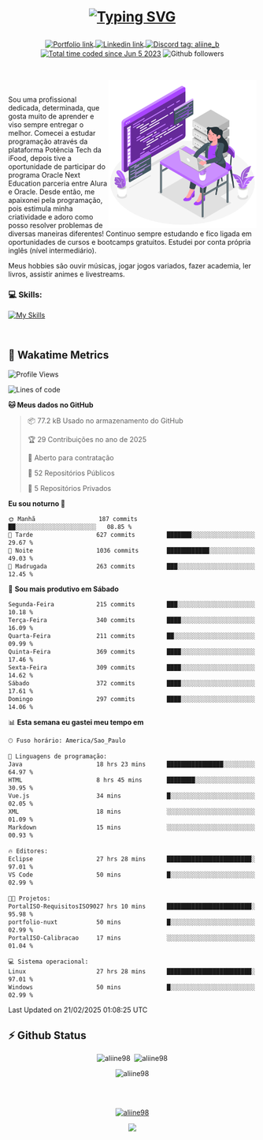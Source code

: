 # <p align = "center"><a href="https://git.io/typing-svg"><img src="https://readme-typing-svg.demolab.com?font=Space+Mono&size=28&pause=1000&duration=4000&color=8E58F7&vCenter=true&width=500&lines=%E2%9C%A8+Ol%C3%A1%2C+sou+Aline+Bevilacqua;%E2%9C%A8+Desenvolvedora+Web!" alt="Typing SVG" /></a></p>

<p align = "center">
    <a href="https://aliine98.github.io" target="_blank">
        <img alt="Portfolio link" align="center" src = "https://img.shields.io/badge/portfolio-8A2BE2?style=for-the-badge">
    </a>
    <a href="https://www.linkedin.com/in/aline-bevilacqua/" target="_blank">
        <img alt="Linkedin link" align="center" src = "https://img.shields.io/badge/LinkedIn-0077B5?style=for-the-badge&logo=linkedin&logoColor=white">
    </a>
    <a href="https://discord.com/" target="_blank">
        <img alt="Discord tag: aliine_b" align="center" src="https://img.shields.io/badge/-aliine__b-5865f2?style=flat-square&logo=Discord&logoColor=FFF" height="28">
    </a>
    <a href="https://wakatime.com/@aliine"><img src="https://wakatime.com/badge/user/d705bdc6-1244-4026-9380-8de8c1599f8d.svg?style=for-the-badge" alt="Total time coded since Jun 5 2023" align="center"/></a>
    <img alt="Github followers" align="center" src="https://img.shields.io/github/followers/Aliine98?style=for-the-badge&color=bf0f47&logo=github&logoColor=white">
</p><br>

<a href="https://storyset.com/"><img src="./assets/coding-amico.svg" width="300" align="right"></a>

<div align="left">
<br>

Sou uma profissional dedicada, determinada, que gosta muito de aprender e viso sempre entregar o melhor. Comecei a estudar programação através da plataforma Potência Tech da iFood, depois tive a oportunidade de participar do programa Oracle Next Education parceria entre Alura e Oracle. Desde então, me apaixonei pela programação, pois estimula minha criatividade e adoro como posso resolver problemas de diversas maneiras diferentes! Continuo sempre estudando e fico ligada em oportunidades de cursos e bootcamps gratuitos.
Estudei por conta própria inglês (nível intermediário).

Meus hobbies são ouvir músicas, jogar jogos variados, fazer academia, ler livros, assistir animes e livestreams.

### 💻 Skills:
[![My Skills](https://skillicons.dev/icons?i=html,css,js,java,tailwind,mysql,hibernate,ts,nuxt,firebase,express,mongo,kotlin,androidstudio&perline=5)](https://skillicons.dev)
</div>
<br>

## 🚀 Wakatime Metrics

<!--START_SECTION:waka-->
![Profile Views](http://img.shields.io/badge/Visualizac%C3%B5es%20do%20perfil-0-blue)

![Lines of code](https://img.shields.io/badge/Desde%20o%20Hello%20World%20eu%20escrevi-410.6%20thousand%20linhas%20de%20c%C3%B3digo-blue)

**🐱 Meus dados no GitHub** 

> 📦 77.2 kB Usado no armazenamento do GitHub 
 > 
> 🏆 29 Contribuições no ano de 2025
 > 
> 💼 Aberto para contratação
 > 
> 📜 52 Repositórios Públicos 
 > 
> 🔑 5 Repositórios Privados 
 > 
**Eu sou noturno 🦉** 

```text
🌞 Manhã                  187 commits         ██░░░░░░░░░░░░░░░░░░░░░░░   08.85 % 
🌆 Tarde                  627 commits         ███████░░░░░░░░░░░░░░░░░░   29.67 % 
🌃 Noite                  1036 commits        ████████████░░░░░░░░░░░░░   49.03 % 
🌙 Madrugada              263 commits         ███░░░░░░░░░░░░░░░░░░░░░░   12.45 % 
```
📅 **Sou mais produtivo em Sábado** 

```text
Segunda-Feira            215 commits         ███░░░░░░░░░░░░░░░░░░░░░░   10.18 % 
Terça-Feira              340 commits         ████░░░░░░░░░░░░░░░░░░░░░   16.09 % 
Quarta-Feira             211 commits         ██░░░░░░░░░░░░░░░░░░░░░░░   09.99 % 
Quinta-Feira             369 commits         ████░░░░░░░░░░░░░░░░░░░░░   17.46 % 
Sexta-Feira              309 commits         ████░░░░░░░░░░░░░░░░░░░░░   14.62 % 
Sábado                   372 commits         ████░░░░░░░░░░░░░░░░░░░░░   17.61 % 
Domingo                  297 commits         ████░░░░░░░░░░░░░░░░░░░░░   14.06 % 
```


📊 **Esta semana eu gastei meu tempo em** 

```text
🕑︎ Fuso horário: America/Sao_Paulo

💬 Linguagens de programação: 
Java                     18 hrs 23 mins      ████████████████░░░░░░░░░   64.97 % 
HTML                     8 hrs 45 mins       ████████░░░░░░░░░░░░░░░░░   30.95 % 
Vue.js                   34 mins             █░░░░░░░░░░░░░░░░░░░░░░░░   02.05 % 
XML                      18 mins             ░░░░░░░░░░░░░░░░░░░░░░░░░   01.09 % 
Markdown                 15 mins             ░░░░░░░░░░░░░░░░░░░░░░░░░   00.93 % 

🔥 Editores: 
Eclipse                  27 hrs 28 mins      ████████████████████████░   97.01 % 
VS Code                  50 mins             █░░░░░░░░░░░░░░░░░░░░░░░░   02.99 % 

🐱‍💻 Projetos: 
PortalISO-RequisitosISO9027 hrs 10 mins      ████████████████████████░   95.98 % 
portfolio-nuxt           50 mins             █░░░░░░░░░░░░░░░░░░░░░░░░   02.99 % 
PortalISO-Calibracao     17 mins             ░░░░░░░░░░░░░░░░░░░░░░░░░   01.04 % 

💻 Sistema operacional: 
Linux                    27 hrs 28 mins      ████████████████████████░   97.01 % 
Windows                  50 mins             █░░░░░░░░░░░░░░░░░░░░░░░░   02.99 % 
```


 Last Updated on 21/02/2025 01:08:25 UTC
<!--END_SECTION:waka-->
 
## ⚡ Github Status

<p align="center"><img src="https://my-github-readme-stats-aliine98.vercel.app/api?username=aliine98&show_icons=true&locale=en&theme=radical" alt="aliine98" />&nbsp;&nbsp;<img src="https://my-github-readme-stats-aliine98.vercel.app/api/top-langs?username=aliine98&show_icons=true&locale=en&layout=compact&theme=radical&exclude_repo=my-github-readme-stats,my-github-readme-streak-stats,github-readme-streak-stats,ajax-com-js-puro&hide=c%2B%2B,cmake&langs_count=8" alt="aliine98" /></p>

<p align="center"><img src="https://my-github-readme-streak-stats.vercel.app?user=aliine98&theme=radical" alt="aliine98" /></p>

<br><br>
<p align="center"> <a href="https://github.com/ryo-ma/github-profile-trophy" target="_blank"><img src="https://github-profile-trophy.vercel.app/?username=aliine98&theme=radical&column=4" alt="aliine98" /></a> </p>

<p align="center"><img src="https://media4.giphy.com/media/C1bBFL2dMQxA4/giphy.gif?cid=ecf05e47z7xqxd7gboyuplq95r7v869x9bi8msk1upllpme2&ep=v1_gifs_search&rid=giphy.gif&ct=g" width="700"></p>
